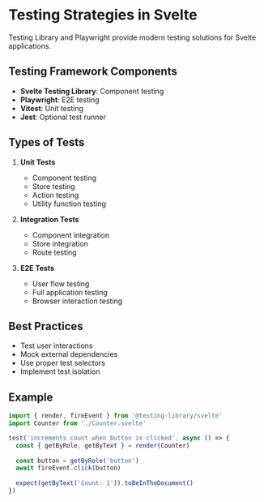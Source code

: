 # Testing Strategies in Svelte

Testing Library and Playwright provide modern testing solutions for Svelte applications.

## Testing Framework Components
- **Svelte Testing Library**: Component testing
- **Playwright**: E2E testing
- **Vitest**: Unit testing
- **Jest**: Optional test runner

## Types of Tests
1. **Unit Tests**
   - Component testing
   - Store testing
   - Action testing
   - Utility function testing

2. **Integration Tests**
   - Component integration
   - Store integration
   - Route testing

3. **E2E Tests**
   - User flow testing
   - Full application testing
   - Browser interaction testing

## Best Practices
- Test user interactions
- Mock external dependencies
- Use proper test selectors
- Implement test isolation

## Example
```javascript
import { render, fireEvent } from '@testing-library/svelte'
import Counter from './Counter.svelte'

test('increments count when button is clicked', async () => {
  const { getByRole, getByText } = render(Counter)
  
  const button = getByRole('button')
  await fireEvent.click(button)
  
  expect(getByText('Count: 1')).toBeInTheDocument()
})
```